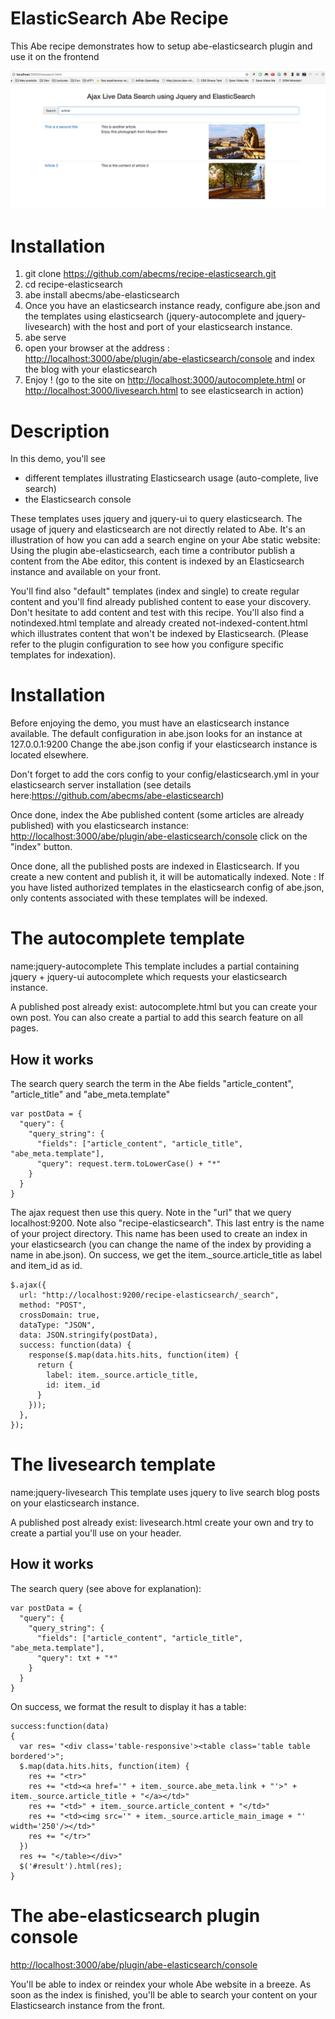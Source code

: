 # ElasticSearch Abe Recipe
This Abe recipe demonstrates how to setup abe-elasticsearch plugin and use it on the frontend

![Screenshot](/site/screenshot.png?raw=true)

# Installation
1. git clone https://github.com/abecms/recipe-elasticsearch.git
2. cd recipe-elasticsearch
3. abe install abecms/abe-elasticsearch
4. Once you have an elasticsearch instance ready, configure abe.json and the templates using elasticsearch (jquery-autocomplete and jquery-livesearch) with the host and port of your elasticsearch instance.
4. abe serve
5. open your browser at the address : <http://localhost:3000/abe/plugin/abe-elasticsearch/console> and index the blog with your elasticsearch
6. Enjoy ! (go to the site on <http://localhost:3000/autocomplete.html> or <http://localhost:3000/livesearch.html> to see elasticsearch in action)

# Description
In this demo, you'll see 
- different templates illustrating Elasticsearch usage (auto-complete, live search)
- the Elasticsearch console

These templates uses jquery and jquery-ui to query elasticsearch. The usage of jquery and elasticsearch are not directly related to Abe. It's an illustration of how you can add a search engine on your Abe static website: Using the plugin abe-elasticsearch, each time a contributor publish a content from the Abe editor, this content is indexed by an Elasticsearch instance and available on your front.

You'll find also "default" templates (index and single) to create regular content and you'll find already published content to ease your discovery. Don't hesitate to add content and test with this recipe.
You'll also find a notindexed.html template and already created not-indexed-content.html which illustrates content that won't be indexed by Elasticsearch. (Please refer to the plugin configuration to see how you configure specific templates for indexation).

# Installation
Before enjoying the demo, you must have an elasticsearch instance available. The default configuration in abe.json looks for an instance at 127.0.0.1:9200
Change the abe.json config if your elasticsearch instance is located elsewhere.

Don't forget to add the cors config to your config/elasticsearch.yml in your elasticsearch server installation (see details here:https://github.com/abecms/abe-elasticsearch)

Once done, index the Abe published content (some articles are already published) with you elasticsearch instance: <http://localhost:3000/abe/plugin/abe-elasticsearch/console> click on the "index" button.

Once done, all the published posts are indexed in Elasticsearch. If you create a new content and publish it, it will be automatically indexed. Note : If you have listed authorized templates in the elasticsearch config of abe.json, only contents associated with these templates will be indexed.

# The autocomplete template
name:jquery-autocomplete
This template includes a partial containing jquery + jquery-ui autocomplete which requests your elasticsearch instance.

A published post already exist: autocomplete.html but you can create your own post. You can also create a partial to add this search feature on all pages.

## How it works
The search query search the term in the Abe fields "article_content", "article_title" and "abe_meta.template"

```
var postData = {
  "query": {
    "query_string": {
      "fields": ["article_content", "article_title", "abe_meta.template"], 
      "query": request.term.toLowerCase() + "*"
    }
  }
}
```
The ajax request then use this query. Note in the "url" that we query localhost:9200. Note also "recipe-elasticsearch". This last entry is the name of your project directory. This name has been used to create an index in your elasticsearch (you can change the name of the index by providing a name in abe.json).
On success, we get the item._source.article_title as label and item_id as id.

```
$.ajax({
  url: "http://localhost:9200/recipe-elasticsearch/_search",
  method: "POST",
  crossDomain: true,
  dataType: "JSON",
  data: JSON.stringify(postData),
  success: function(data) {
    response($.map(data.hits.hits, function(item) {
      return {
        label: item._source.article_title,
        id: item._id
      }
    }));
  },
});
```

# The livesearch template
name:jquery-livesearch
This template uses jquery to live search blog posts on your elasticsearch instance.

A published post already exist: livesearch.html
create your own and try to create a partial you'll use on your header.

## How it works
The search query (see above for explanation):
```
var postData = {
  "query": {
    "query_string": {
      "fields": ["article_content", "article_title", "abe_meta.template"], 
      "query": txt + "*"
    }
  }
}
```
On success, we format the result to display it has a table:
```
success:function(data)  
{ 
  var res= "<div class='table-responsive'><table class='table table bordered'>";
  $.map(data.hits.hits, function(item) {
    res += "<tr>"
    res += "<td><a href='" + item._source.abe_meta.link + "'>" + item._source.article_title + "</a></td>"
    res += "<td>" + item._source.article_content + "</td>"
    res += "<td><img src='" + item._source.article_main_image + "' width='250'/></td>"
    res += "</tr>"
  })
  res += "</table></div>"
  $('#result').html(res);  
}
```

# The abe-elasticsearch plugin console
<http://localhost:3000/abe/plugin/abe-elasticsearch/console>

You'll be able to index or reindex your whole Abe website in a breeze. As soon as the index is finished, you'll be able to search your content on your Elasticsearch instance from the front.
